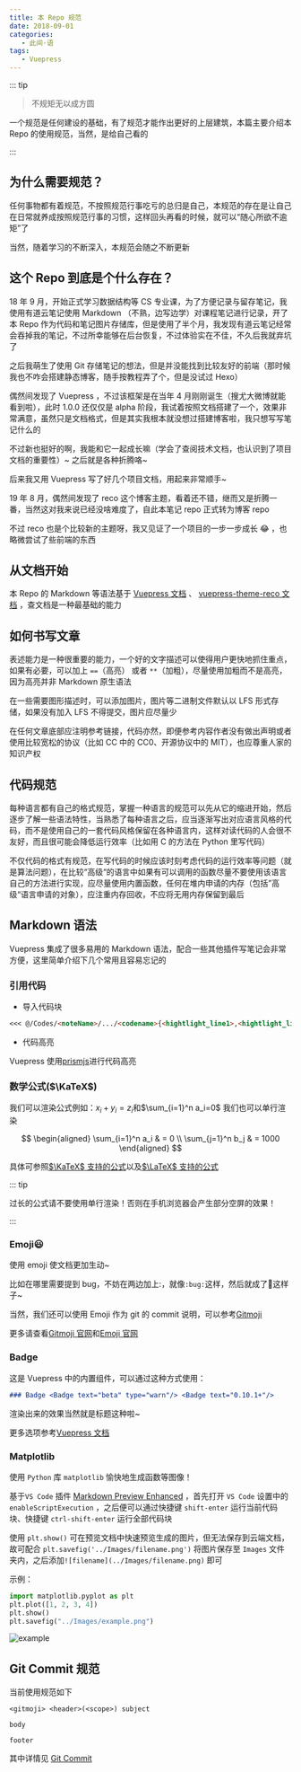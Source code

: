 ```yaml
---
title: 本 Repo 规范
date: 2018-09-01
categories:
   - 此间·语
tags:
   - Vuepress
---
```


::: tip

> 不规矩无以成方圆

一个规范是任何建设的基础，有了规范才能作出更好的上层建筑，本篇主要介绍本 Repo 的使用规范，当然，是给自己看的

:::

<!-- more -->

## 为什么需要规范？

任何事物都有着规范，不按照规范行事吃亏的总归是自己，本规范的存在是让自己在日常就养成按照规范行事的习惯，这样回头再看的时候，就可以“随心所欲不逾矩”了

当然，随着学习的不断深入，本规范会随之不断更新

## 这个 Repo 到底是个什么存在？

18 年 9 月，开始正式学习数据结构等 CS 专业课，为了方便记录与留存笔记，我使用有道云笔记使用 Markdown （不熟，边写边学）对课程笔记进行记录，开了本 Repo 作为代码和笔记图片存储库，但是使用了半个月，我发现有道云笔记经常会吞掉我的笔记，不过所幸能够在后台恢复，不过体验实在不佳，不久后我就弃坑了

之后我萌生了使用 Git 存储笔记的想法，但是并没能找到比较友好的前端（那时候我也不咋会搭建静态博客，随手按教程弄了个，但是没试过 Hexo）

偶然间发现了 Vuepress ，不过该框架是在当年 4 月刚刚诞生（搜尤大微博就能看到啦），此时 1.0.0 还仅仅是 alpha 阶段，我试着按照文档搭建了一个，效果非常满意，虽然只是文档格式，但是其实我根本就没想过搭建博客啦，我只想写写笔记什么的

不过新也挺好的啊，我能和它一起成长嘛（学会了查阅技术文档，也认识到了项目文档的重要性）\~ 之后就是各种折腾咯\~

后来我又用 Vuepress 写了好几个项目文档，用起来非常顺手~

19 年 8 月，偶然间发现了 reco 这个博客主题，看着还不错，继而又是折腾一番，当然这对我来说已经没啥难度了，自此本笔记 repo 正式转为博客 repo

不过 reco 也是个比较新的主题呀，我又见证了一个项目的一步一步成长 :joy: ，也略微尝试了些前端的东西

## 从文档开始

本 Repo 的 Markdown 等语法基于 [Vuepress 文档](https://vuepress.vuejs.org/) 、 [vuepress-theme-reco 文档](https://vuepress-theme-reco.recoluan.com/) ，查文档是一种最基础的能力

## 如何书写文章

表述能力是一种很重要的能力，一个好的文字描述可以使得用户更快地抓住重点，如果有必要，可以加上 `==`（高亮） 或者 `**`（加粗），尽量使用加粗而不是高亮，因为高亮并非 Markdown 原生语法

在一些需要图形描述时，可以添加图片，图片等二进制文件默认以 LFS 形式存储，如果没有加入 LFS 不得提交，图片应尽量少

在任何文章底部应注明参考链接，代码亦然，即便参考内容作者没有做出声明或者使用比较宽松的协议（比如 CC 中的 CC0、开源协议中的 MIT），也应尊重人家的知识产权

## 代码规范

每种语言都有自己的格式规范，掌握一种语言的规范可以先从它的缩进开始，然后逐步了解一些语法特性，当熟悉了每种语言之后，应当逐渐写出对应语言风格的代码，而不是使用自己的一套代码风格保留在各种语言内，这样对读代码的人会很不友好，而且很可能会降低运行效率（比如用 C 的方法在 Python 里写代码）

不仅代码的格式有规范，在写代码的时候应该时刻考虑代码的运行效率等问题（就是算法问题），在比较“高级“的语言中如果有可以调用的函数尽量不要使用该语言自己的方法进行实现，应尽量使用内置函数，任何在堆内申请的内存（包括”高级“语言申请的对象），应注重内存回收，不应将无用内存保留到最后

## Markdown 语法

Vuepress 集成了很多易用的 Markdown 语法，配合一些其他插件写笔记会非常方便，这里简单介绍下几个常用且容易忘记的

### 引用代码

-  导入代码块

```md
<<< @/Codes/<noteName>/.../<codename>{<hightlight_line1>,<hightlight_line2>}
```

-  代码高亮

Vuepress 使用[prismjs](https://prismjs.com/#languages-list)进行代码高亮

### 数学公式($\KaTeX$)

我们可以渲染公式例如：$x_i + y_i = z_i$和$\sum_{i=1}^n a_i=0$
我们也可以单行渲染

$$
\begin{aligned}
\sum_{i=1}^n a_i & = 0 \\
\sum_{j=1}^n b_j & = 1000
\end{aligned}
$$

具体可参照[$\KaTeX$ 支持的公式](https://katex.org/docs/supported.html)以及[$\LaTeX$ 支持的公式](https://math.meta.stackexchange.com/questions/5020/mathjax-basic-tutorial-and-quick-reference)

::: tip

过长的公式请不要使用单行渲染！否则在手机浏览器会产生部分空屏的效果！

:::

### Emoji:smiley:

使用 emoji 使文档更加生动~

比如在哪里需要提到 bug，不妨在两边加上:，就像`:bug:`这样，然后就成了:bug:这样子~

当然，我们还可以使用 Emoji 作为 git 的 commit 说明，可以参考[Gitmoji](./Discovery/05_Git_Commit.md)

更多请查看[Gitmoji 官网](http://gitmoji.carloscuesta.me/)和[Emoji 官网](https://emojipedia.org/)

### Badge <Badge text="beta" type="warn"/> <Badge text="0.10.1+"/>

这是 Vuepress 中的内置组件，可以通过这种方式使用：

```md
### Badge <Badge text="beta" type="warn"/> <Badge text="0.10.1+"/>
```

渲染出来的效果当然就是标题这种啦~

更多选项参考[Vuepress 文档](https://vuepress.vuejs.org/zh/guide/using-vue.html)

### Matplotlib

使用 `Python` 库 `matplotlib` 愉快地生成函数等图像！

基于`VS Code` 插件 [Markdown Preview Enhanced](https://shd101wyy.github.io/markdown-preview-enhanced/#/zh-cn/code-chunk) ，首先打开 `VS Code` 设置中的 `enableScriptExecution` ，之后便可以通过快捷键 `shift-enter` 运行当前代码块、快捷键 `ctrl-shift-enter` 运行全部代码块

使用 `plt.show()` 可在预览文档中快速预览生成的图片，但无法保存到云端文档，故可配合 `plt.savefig('../Images/filename.png')` 将图片保存至 `Images` 文件夹内，之后添加`![filename](../Images/filename.png)` 即可

示例：

```python {cmd=true matplotlib=true hide=true}
import matplotlib.pyplot as plt
plt.plot([1, 2, 3, 4])
plt.show()
plt.savefig("../Images/example.png")
```

![example](../Images/example.png)

## Git Commit 规范

当前使用规范如下

```
<gitmoji> <header>(<scope>) subject

body

footer
```

其中详情见 [Git Commit](05_Git_Handbook.md)
